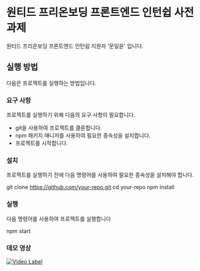 # 원티드 프리온보딩 프론트엔드 인턴쉽 사전과제

원티드 프리온보딩 프론트엔드 인턴쉽 지원자 '문일윤' 입니다.

## 실행 방법

다음은 프로젝트를 실행하는 방법입니다.

### 요구 사항

프로젝트를 실행하기 위해 다음의 요구 사항이 필요합니다.

- git을 사용하여 프로젝트를 클론합니다.
- npm 패키지 매니저를 사용하여 필요한 종속성을 설치합니다.
- 프로젝트를 시작합니다.

### 설치

프로젝트를 실행하기 전에 다음 명령어를 사용하여 필요한 종속성을 설치해야 합니다.

git clone https://github.com/your-repo.git
cd your-repo
npm install

### 실행
다음 명령어를 사용하여 프로젝트를 실행합니다

npm start

### 데모 영상

[![Video Label](http://img.youtube.com/vi/dsomJRW-sJA/0.jpg)](https://youtu.be/dsomJRW-sJA)

```shell
